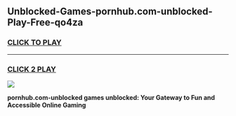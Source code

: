 
## Unblocked-Games-pornhub.com-unblocked-Play-Free-qo4za
<h3>
<a href="https://premium76.site?title=pornhub.com-unblocked&ref=18A1">CLICK TO PLAY</a></h3>
<hr>

<h3>
<a href="https://premium76.site?title=pornhub.com-unblocked&ref=18A1">CLICK 2 PLAY</a>
  
</h3>

<a href="https://premium76.site?title=pornhub.com-unblocked&ref=18A1"><img src="https://clearcache.store/games.png"></a>


**pornhub.com-unblocked games unblocked: Your Gateway to Fun and Accessible Online Gaming**
